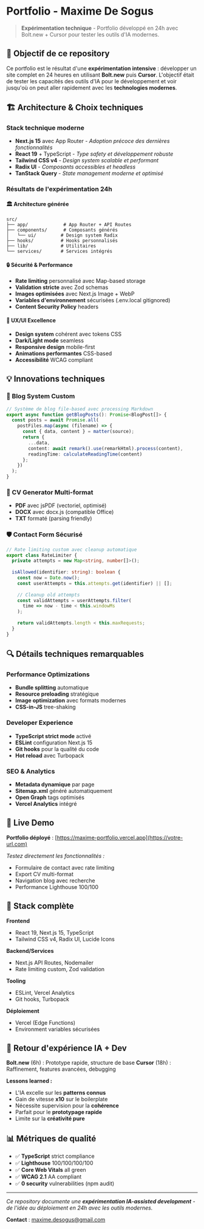 # Portfolio - Maxime De Sogus

> **Expérimentation technique** - Portfolio développé en 24h avec Bolt.new + Cursor pour tester les outils d'IA modernes.

## 🎯 Objectif de ce repository

Ce portfolio est le résultat d'une **expérimentation intensive** : développer un site complet en 24 heures en utilisant **Bolt.new** puis **Cursor**. L'objectif était de tester les capacités des outils d'IA pour le développement et voir jusqu'où on peut aller rapidement avec les **technologies modernes**.

## 🏗️ Architecture & Choix techniques

### Stack technique moderne
- **Next.js 15** avec App Router - *Adoption précoce des dernières fonctionnalités*
- **React 19** + TypeScript - *Type safety et développement robuste*
- **Tailwind CSS v4** - *Design system scalable et performant*
- **Radix UI** - *Composants accessibles et headless*
- **TanStack Query** - *State management moderne et optimisé*

### Résultats de l'expérimentation 24h

#### 🏛️ Architecture générée
```
src/
├── app/             # App Router + API Routes
├── components/      # Composants générés
│   └── ui/         # Design system Radix
├── hooks/          # Hooks personnalisés
├── lib/            # Utilitaires
└── services/       # Services intégrés
```

#### 🔒 Sécurité & Performance
- **Rate limiting** personnalisé avec Map-based storage
- **Validation stricte** avec Zod schemas
- **Images optimisées** avec Next.js Image + WebP
- **Variables d'environnement** sécurisées (.env.local gitignored)
- **Content Security Policy** headers

#### 🎨 UX/UI Excellence
- **Design system** cohérent avec tokens CSS
- **Dark/Light mode** seamless
- **Responsive design** mobile-first
- **Animations performantes** CSS-based
- **Accessibilité** WCAG compliant

## 💡 Innovations techniques

### 📝 Blog System Custom
```typescript
// Système de blog file-based avec processing Markdown
export async function getBlogPosts(): Promise<BlogPost[]> {
  const posts = await Promise.all(
    postFiles.map(async (filename) => {
      const { data, content } = matter(source);
      return {
        ...data,
        content: await remark().use(remarkHtml).process(content),
        readingTime: calculateReadingTime(content)
      };
    })
  );
}
```

### 💼 CV Generator Multi-format
- **PDF** avec jsPDF (vectoriel, optimisé)
- **DOCX** avec docx.js (compatible Office)
- **TXT** formaté (parsing friendly)

### 🛡️ Contact Form Sécurisé
```typescript
// Rate limiting custom avec cleanup automatique
export class RateLimiter {
  private attempts = new Map<string, number[]>();
  
  isAllowed(identifier: string): boolean {
    const now = Date.now();
    const userAttempts = this.attempts.get(identifier) || [];
    
    // Cleanup old attempts
    const validAttempts = userAttempts.filter(
      time => now - time < this.windowMs
    );
    
    return validAttempts.length < this.maxRequests;
  }
}
```

## 🔍 Détails techniques remarquables

### Performance Optimizations
- **Bundle splitting** automatique
- **Resource preloading** stratégique
- **Image optimization** avec formats modernes
- **CSS-in-JS** tree-shaking

### Developer Experience
- **TypeScript strict mode** activé
- **ESLint** configuration Next.js 15
- **Git hooks** pour la qualité du code
- **Hot reload** avec Turbopack

### SEO & Analytics
- **Metadata dynamique** par page
- **Sitemap.xml** généré automatiquement
- **Open Graph** tags optimisés
- **Vercel Analytics** intégré

## 🚀 Live Demo

**Portfolio déployé** : [https://maxime-portfolio.vercel.app](https://votre-url.com)

*Testez directement les fonctionnalités :*
- Formulaire de contact avec rate limiting
- Export CV multi-format
- Navigation blog avec recherche
- Performance Lighthouse 100/100

## 🧰 Stack complète

**Frontend**
- React 19, Next.js 15, TypeScript
- Tailwind CSS v4, Radix UI, Lucide Icons

**Backend/Services**
- Next.js API Routes, Nodemailer
- Rate limiting custom, Zod validation

**Tooling**
- ESLint, Vercel Analytics
- Git hooks, Turbopack

**Déploiement**
- Vercel (Edge Functions)
- Environment variables sécurisées

## 🤖 Retour d'expérience IA + Dev

**Bolt.new** (6h) : Prototype rapide, structure de base
**Cursor** (18h) : Raffinement, features avancées, debugging

**Lessons learned :**
- L'IA excelle sur les **patterns connus**
- Gain de vitesse **x10** sur le boilerplate
- Nécessite supervision pour la **cohérence**
- Parfait pour le **prototypage rapide**
- Limite sur la **créativité pure**

## 📊 Métriques de qualité

- ✅ **TypeScript** strict compliance
- ✅ **Lighthouse** 100/100/100/100
- ✅ **Core Web Vitals** all green
- ✅ **WCAG 2.1** AA compliant
- ✅ **0 security** vulnerabilities (npm audit)

---

*Ce repository documente une **expérimentation IA-assisted development** - de l'idée au déploiement en 24h avec les outils modernes.*

**Contact** : maxime.desogus@gmail.com